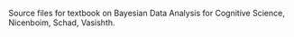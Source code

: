Source files for textbook on Bayesian Data Analysis for Cognitive Science, Nicenboim, Schad, Vasishth. 
